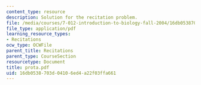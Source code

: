 ```yaml
---
content_type: resource
description: Solution for the recitation problem.
file: /media/courses/7-012-introduction-to-biology-fall-2004/16db0538703d04106ed4a22f03ffa661_prota.pdf
file_type: application/pdf
learning_resource_types:
- Recitations
ocw_type: OCWFile
parent_title: Recitations
parent_type: CourseSection
resourcetype: Document
title: prota.pdf
uid: 16db0538-703d-0410-6ed4-a22f03ffa661
---
```


